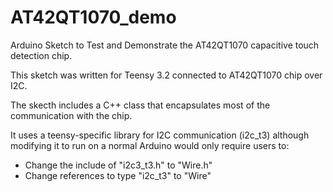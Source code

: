 # AT42QT1070_demo
Arduino Sketch to Test and Demonstrate the AT42QT1070 capacitive touch detection chip.

This sketch was written for Teensy 3.2 connected to AT42QT1070 chip over I2C.

The skecth includes a C++ class that encapsulates most of the communication with the chip.

It uses a teensy-specific library for I2C communication (i2c_t3) although modifying it to run on a normal Arduino would only require users to:
- Change the include of "i2c3_t3.h" to "Wire.h"
- Change references to type "i2c_t3" to "Wire"



